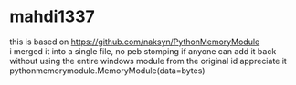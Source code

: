 # mahdi1337<br>
this is based on https://github.com/naksyn/PythonMemoryModule<br>
i merged it into a single file, no peb stomping if anyone can add it back without using the entire windows module from the original id appreciate it <br>
pythonmemorymodule.MemoryModule(data=bytes)
